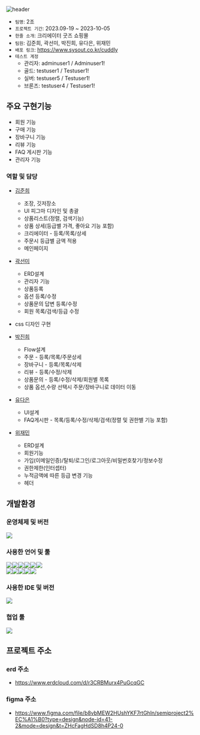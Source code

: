 ![header](https://capsule-render.vercel.app/api?type=Waving&color=auto&height=300&section=header&text=CUDDLY&fontColor=d6ace6&fontSize=90)

- `팀명`: 2조
- `프로젝트 기간`: 2023.09-19 ~ 2023-10-05
- `한줄 소개`: 크리에이터 굿즈 쇼핑몰
- `팀원`: 김준희, 곽선미, 박진희, 유다은, 위재민
- `배포 링크`: https://www.sysout.co.kr/cuddly
- `테스트 계정`
	- 관리자: adminuser1 / Adminuser1!
	- 골드: testuser1 / Testuser1!
	- 실버: testuser5 / Testuser1!
	- 브론즈: testuser4 / Testuser1!


## 주요 구현기능
- 회원 기능
- 구매 기능
- 장바구니 기능
- 리뷰 기능
- FAQ 게시판 기능
- 관리자 기능


### 역할 및 담당
- <a href="https://github.com/Jelo777">김준희</a>
	- 조장, 깃저장소
	- UI 피그마 디자인 및 총괄
	- 상품리스트(정렬, 검색기능)
    - 상품 상세(등급별 가격, 좋아요 기능 포함) 
    - 크리에이터 - 등록/목록/상세
    - 주문시 등급별 금액 적용
    - 메인페이지
  
- <a href="https://github.com/seonmikwak">곽선미</a>
	- ERD설계
    - 관리자 기능 
    - 상품등록
    - 옵션 등록/수정
    - 상품문의 답변 등록/수정 
    - 회원 목록/검색/등급 수정
- css 디자인 구현
  
- <a href="https://github.com/wlslals0805">박진희</a>
	- Flow설계
    - 주문 - 등록/목록/주문상세
    - 장바구니 - 등록/목록/삭제
    - 리뷰 - 등록/수정/삭제
    - 상품문의 - 등록/수정/삭제/회원별 목록
    - 상품 옵션,수량 선택시 주문/장바구니로 데이터 이동
  
- <a href="https://github.com/yudaeun03">유다은</a>
    - UI설계
    - FAQ게시판 - 목록/등록/수정/삭제/검색(정렬 및 권한별 기능 포함)
  
- <a href="https://github.com/wijaemin">위재민</a>
	- ERD설계
    - 회원기능
    - 가입(이메일인증)/탈퇴/로그인/로그아웃/비밀번호찾기/정보수정
    - 권한제한(인터셉터)
    - 누적금액에 따른 등급 변경 기능
    - 헤더  

## 개발환경
### 운영체제 및 버전
<img src="https://img.shields.io/badge/windows10-0078D6?style=for-the-badge&logo=windows&logoColor=white">

### 사용한 언어 및 툴
<img src="https://img.shields.io/badge/java17-007396?style=for-the-badge&logo=java&logoColor=white"><img src="https://img.shields.io/badge/springboot-6DB33F?style=for-the-badge&logo=springboot&logoColor=white"><img src="https://img.shields.io/badge/oracle-F80000?style=for-the-badge&logo=oracle&logoColor=white"><img src="https://img.shields.io/badge/maven-C71A36?style=for-the-badge&logo=maven&logoColor=white"><img src="https://img.shields.io/badge/apache tomcat-F8DC75?style=for-the-badge&logo=apachetomcat&logoColor=white"><img src="https://img.shields.io/badge/java mail sender-007396?style=for-the-badge&logo=java&logoColor=white">
<br>
<img src="https://img.shields.io/badge/html5-E34F26?style=for-the-badge&logo=html5&logoColor=white"><img src="https://img.shields.io/badge/css-1572B6?style=for-the-badge&logo=css3&logoColor=white"><img src="https://img.shields.io/badge/javascript-F7DF1E?style=for-the-badge&logo=javascript&logoColor=black"><img src="https://img.shields.io/badge/jquery-0769AD?style=for-the-badge&logo=jquery&logoColor=white"><img src="https://img.shields.io/badge/fontawesome-339AF0?style=for-the-badge&logo=fontawesome&logoColor=white">

### 사용한 IDE 및 버전
<img src="https://img.shields.io/badge/sts4-6DB33F?style=for-the-badge&logo=spring&logoColor=white"> 

### 협업 툴
<img src="https://img.shields.io/badge/github-181717?style=for-the-badge&logo=github&logoColor=white">

## 프로젝트 주소

### erd 주소
- https://www.erdcloud.com/d/r3CRBMurx4PuGcqGC

### figma 주소
* https://www.figma.com/file/b8vbMEW2HUshYKF7rtGhln/semiproject2%EC%A1%B0?type=design&node-id=41-2&mode=design&t=ZHcFagHdSD8h4P24-0



